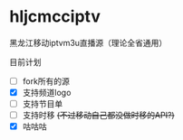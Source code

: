 # hljcmcciptv
黑龙江移动iptvm3u直播源（理论全省通用）

目前计划
- [ ] fork所有的源
- [x] 支持频道logo
- [ ] 支持节目单
- [ ] 支持时移  ~~(不过移动自己都没做时移的API?)~~
- [x] 咕咕咕
